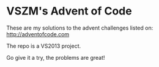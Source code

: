 # VSZM's Advent of Code

These are my solutions to the advent challenges listed on:
http://adventofcode.com

The repo is a VS2013 project.

Go give it a try, the problems are great!
